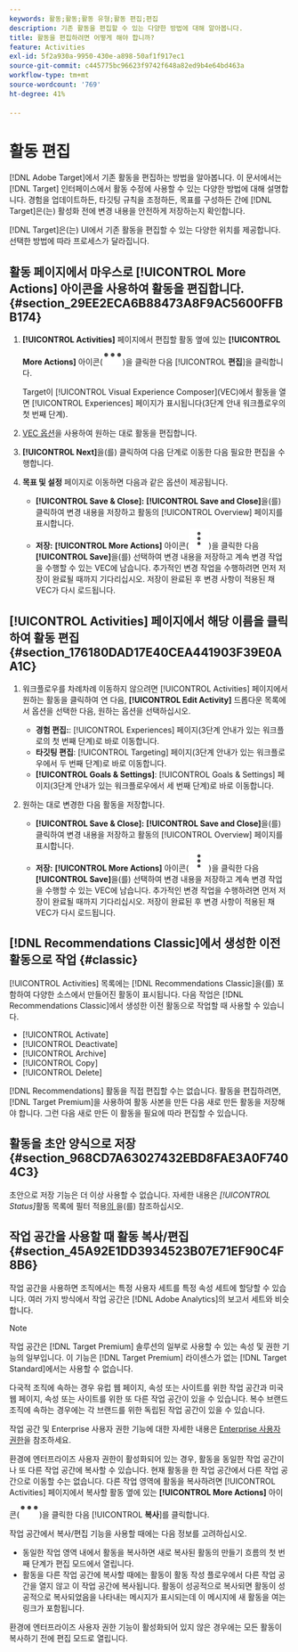 ```yaml
---
keywords: 활동;활동;활동 유형;활동 편집;편집
description: 기존 활동을 편집할 수 있는 다양한 방법에 대해 알아봅니다.
title: 활동을 편집하려면 어떻게 해야 합니까?
feature: Activities
exl-id: 5f2a930a-9950-430e-a898-50af1f917ec1
source-git-commit: c445775bc96623f9742f648a82ed9b4e64bd463a
workflow-type: tm+mt
source-wordcount: '769'
ht-degree: 41%

---
```


# 활동 편집

[!DNL Adobe Target]에서 기존 활동을 편집하는 방법을 알아봅니다. 이 문서에서는 [!DNL Target] 인터페이스에서 활동 수정에 사용할 수 있는 다양한 방법에 대해 설명합니다. 경험을 업데이트하든, 타깃팅 규칙을 조정하든, 목표를 구성하든 간에 [!DNL Target]은(는) 활성화 전에 변경 내용을 안전하게 저장하는지 확인합니다.

[!DNL Target]은(는) UI에서 기존 활동을 편집할 수 있는 다양한 위치를 제공합니다. 선택한 방법에 따라 프로세스가 달라집니다.

## 활동 페이지에서 마우스로 [!UICONTROL More Actions] 아이콘을 사용하여 활동을 편집합니다. {#section_29EE2ECA6B88473A8F9AC5600FFBB174}

1. **[!UICONTROL Activities]** 페이지에서 편집할 활동 옆에 있는 **[!UICONTROL More Actions]** 아이콘(![추가 작업 아이콘](/help/main/assets/icons/MoreSmall.svg))을 클릭한 다음 [!UICONTROL **편집**]&#x200B;을 클릭합니다.

   Target이 [!UICONTROL Visual Experience Composer]&#x200B;(VEC)에서 활동을 열면 [!UICONTROL Experiences] 페이지가 표시됩니다(3단계 안내 워크플로우의 첫 번째 단계).

1. [VEC 옵션](/help/main/c-experiences/c-visual-experience-composer/viztarget-options.md)을 사용하여 원하는 대로 활동을 편집합니다.

1. **[!UICONTROL Next]**&#x200B;을(를) 클릭하여 다음 단계로 이동한 다음 필요한 편집을 수행합니다.

1. **목표 및 설정** 페이지로 이동하면 다음과 같은 옵션이 제공됩니다.

   * **[!UICONTROL Save & Close]:** **[!UICONTROL Save and Close]**&#x200B;을(를) 클릭하여 변경 내용을 저장하고 활동의 [!UICONTROL Overview] 페이지를 표시합니다.
   * **저장:** **[!UICONTROL More Actions]** 아이콘(![추가 작업 아이콘](/help/main/assets/icons/MoreSmallListVert.svg))을 클릭한 다음 **[!UICONTROL Save]**&#x200B;을(를) 선택하여 변경 내용을 저장하고 계속 변경 작업을 수행할 수 있는 VEC에 남습니다. 추가적인 변경 작업을 수행하려면 먼저 저장이 완료될 때까지 기다리십시오. 저장이 완료된 후 변경 사항이 적용된 채 VEC가 다시 로드됩니다.

## [!UICONTROL Activities] 페이지에서 해당 이름을 클릭하여 활동 편집 {#section_176180DAD17E40CEA441903F39E0AA1C}

1. 워크플로우를 차례차례 이동하지 않으려면 [!UICONTROL Activities] 페이지에서 원하는 활동을 클릭하여 연 다음, **[!UICONTROL Edit Activity]** 드롭다운 목록에서 옵션을 선택한 다음, 원하는 옵션을 선택하십시오.

   * **경험 편집:**: [!UICONTROL Experiences] 페이지(3단계 안내가 있는 워크플로의 첫 번째 단계)로 바로 이동합니다.
   * **타깃팅 편집**: [!UICONTROL Targeting] 페이지(3단계 안내가 있는 워크플로우에서 두 번째 단계)로 바로 이동합니다.
   * **[!UICONTROL Goals & Settings]**: [!UICONTROL Goals & Settings] 페이지(3단계 안내가 있는 워크플로우에서 세 번째 단계)로 바로 이동합니다.

1. 원하는 대로 변경한 다음 활동을 저장합니다.

   * **[!UICONTROL Save & Close]:** **[!UICONTROL Save and Close]**&#x200B;을(를) 클릭하여 변경 내용을 저장하고 활동의 [!UICONTROL Overview] 페이지를 표시합니다.
   * **저장:** **[!UICONTROL More Actions]** 아이콘(![추가 작업 아이콘](/help/main/assets/icons/MoreSmallListVert.svg))을 클릭한 다음 **[!UICONTROL Save]**&#x200B;을(를) 선택하여 변경 내용을 저장하고 계속 변경 작업을 수행할 수 있는 VEC에 남습니다. 추가적인 변경 작업을 수행하려면 먼저 저장이 완료될 때까지 기다리십시오. 저장이 완료된 후 변경 사항이 적용된 채 VEC가 다시 로드됩니다.

## [!DNL Recommendations Classic]에서 생성한 이전 활동으로 작업 {#classic}

[!UICONTROL Activities] 목록에는 [!DNL Recommendations Classic]을(를) 포함하여 다양한 소스에서 만들어진 활동이 표시됩니다. 다음 작업은 [!DNL Recommendations Classic]에서 생성한 이전 활동으로 작업할 때 사용할 수 있습니다.

* [!UICONTROL Activate]
* [!UICONTROL Deactivate]
* [!UICONTROL Archive]
* [!UICONTROL Copy]
* [!UICONTROL Delete]

[!DNL Recommendations] 활동을 직접 편집할 수는 없습니다. 활동을 편집하려면, [!DNL Target Premium]을 사용하여 활동 사본을 만든 다음 새로 만든 활동을 저장해야 합니다. 그런 다음 새로 만든 이 활동을 필요에 따라 편집할 수 있습니다.

## 활동을 초안 양식으로 저장 {#section_968CD7A63027432EBD8FAE3A0F7404C3}

초안으로 저장 기능은 더 이상 사용할 수 없습니다. 자세한 내용은 *[!UICONTROL Status]*&#x200B;활동 목록에 필터 적용[의 ](/help/main/c-activities/activities.md#filters)을(를) 참조하십시오.

## 작업 공간을 사용할 때 활동 복사/편집 {#section_45A92E1DD3934523B07E71EF90C4F8B6}

작업 공간을 사용하면 조직에서는 특정 사용자 세트를 특정 속성 세트에 할당할 수 있습니다. 여러 가지 방식에서 작업 공간은 [!DNL Adobe Analytics]의 보고서 세트와 비슷합니다.

>[!NOTE]
>
>작업 공간은 [!DNL Target Premium] 솔루션의 일부로 사용할 수 있는 속성 및 권한 기능의 일부입니다. 이 기능은 [!DNL Target Premium] 라이센스가 없는 [!DNL Target Standard]에서는 사용할 수 없습니다.

다국적 조직에 속하는 경우 유럽 웹 페이지, 속성 또는 사이트를 위한 작업 공간과 미국 웹 페이지, 속성 또는 사이트를 위한 또 다른 작업 공간이 있을 수 있습니다. 복수 브랜드 조직에 속하는 경우에는 각 브랜드를 위한 독립된 작업 공간이 있을 수 있습니다.

작업 공간 및 Enterprise 사용자 권한 기능에 대한 자세한 내용은 [Enterprise 사용자 권한](/help/main/administrating-target/c-user-management/property-channel/property-channel.md#concept_E396B16FA2024ADBA27BC056138F9838)을 참조하세요.

환경에 엔터프라이즈 사용자 권한이 활성화되어 있는 경우, 활동을 동일한 작업 공간이나 또 다른 작업 공간에 복사할 수 있습니다. 현재 활동을 한 작업 공간에서 다른 작업 공간으로 이동할 수는 없습니다. 다른 작업 영역에 활동을 복사하려면 [!UICONTROL Activities] 페이지에서 복사할 활동 옆에 있는 **[!UICONTROL More Actions]** 아이콘(![추가 작업 아이콘](/help/main/assets/icons/MoreSmall.svg))을 클릭한 다음 [!UICONTROL **복사**]&#x200B;를 클릭합니다.

작업 공간에서 복사/편집 기능을 사용할 때에는 다음 정보를 고려하십시오.

* 동일한 작업 영역 내에서 활동을 복사하면 새로 복사된 활동의 만들기 흐름의 첫 번째 단계가 편집 모드에서 열립니다.
* 활동을 다른 작업 공간에 복사할 때에는 활동이 활동 작성 플로우에서 다른 작업 공간을 열지 않고 이 작업 공간에 복사됩니다. 활동이 성공적으로 복사되면 활동이 성공적으로 복사되었음을 나타내는 메시지가 표시되는데 이 메시지에 새 활동을 여는 링크가 포함됩니다.

환경에 엔터프라이즈 사용자 권한 기능이 활성화되어 있지 않은 경우에는 모든 활동이 복사하기 전에 편집 모드로 열립니다.